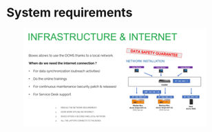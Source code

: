 # System requirements

<figure><img src="../.gitbook/assets/image (87).png" alt=""><figcaption></figcaption></figure>
